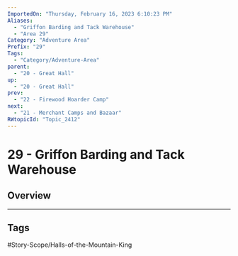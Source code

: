 ```yaml
---
ImportedOn: "Thursday, February 16, 2023 6:10:23 PM"
Aliases:
  - "Griffon Barding and Tack Warehouse"
  - "Area 29"
Category: "Adventure Area"
Prefix: "29"
Tags:
  - "Category/Adventure-Area"
parent:
  - "20 - Great Hall"
up:
  - "20 - Great Hall"
prev:
  - "22 - Firewood Hoarder Camp"
next:
  - "21 - Merchant Camps and Bazaar"
RWtopicId: "Topic_2412"
---
```

# 29 - Griffon Barding and Tack Warehouse
## Overview

---
## Tags
#Story-Scope/Halls-of-the-Mountain-King

